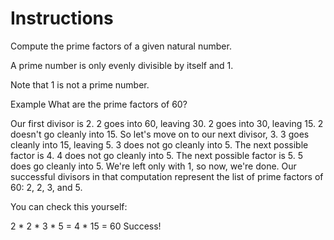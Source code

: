 # Instructions

Compute the prime factors of a given natural number.

A prime number is only evenly divisible by itself and 1.

Note that 1 is not a prime number.

Example
What are the prime factors of 60?

Our first divisor is 2. 2 goes into 60, leaving 30.
2 goes into 30, leaving 15.
2 doesn't go cleanly into 15. So let's move on to our next divisor, 3.
3 goes cleanly into 15, leaving 5.
3 does not go cleanly into 5. The next possible factor is 4.
4 does not go cleanly into 5. The next possible factor is 5.
5 does go cleanly into 5.
We're left only with 1, so now, we're done.
Our successful divisors in that computation represent the list of prime factors of 60: 2, 2, 3, and 5.

You can check this yourself:

2 * 2 * 3 * 5
= 4 * 15
= 60
Success!
